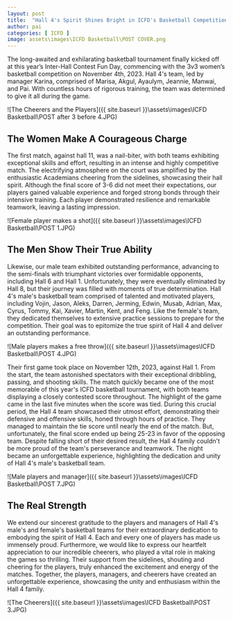```yaml
---
layout: post
title:  "Hall 4's Spirit Shines Bright in ICFD's Basketball Competition"
author: pai
categories: [ ICFD ]
image: assets\images\ICFD Basketball\POST COVER.png
---
```

The long-awaited and exhilarating basketball tournament finally kicked off at this year’s Inter-Hall Contest Fun Day, commencing with the 3v3 women’s basketball competition on November 4th, 2023. Hall 4's team, led by manager Karina, comprised of Marisa, Akgul, Ayaulym, Jeannie, Manwai, and Pai. With countless hours of rigorous training, the team was determined to give it all during the game. 

![The Cheerers and the Players]({{ site.baseurl }}\assets\images\ICFD Basketball\POST after 3 before 4.JPG)

## The Women Make A Courageous Charge

The first match, against hall 11, was a nail-biter, with both teams exhibiting exceptional skills and effort, resulting in an intense and highly competitive match. The electrifying atmosphere on the court was amplified by the enthusiastic Academians cheering from the sidelines, showcasing their hall spirit. Although the final score of 3-6 did not meet their expectations, our players gained valuable experience and forged strong bonds through their intensive training. Each player demonstrated resilience and remarkable teamwork, leaving a lasting impression. 

![Female player makes a shot]({{ site.baseurl }}\assets\images\ICFD Basketball\POST 1.JPG)

## The Men Show Their True Ability

Likewise, our male team exhibited outstanding performance, advancing to the semi-finals with triumphant victories over formidable opponents, including Hall 6 and Hall 1. Unfortunately, they were eventually eliminated by Hall 8, but their journey was filled with moments of true determination.
Hall 4's male's basketball team comprised of talented and motivated players, including Vojin, Jason, Aleks, Darren, Jerming, Edwin, Musab, Adrian, Max, Cyrus, Tommy, Kai, Xavier, Martin, Kent, and Feng. Like the female's team, they dedicated themselves to extensive practice sessions to prepare for the competition. Their goal was to epitomize the true spirit of Hall 4 and deliver an outstanding performance.

![Male players makes a free throw]({{ site.baseurl }}\assets\images\ICFD Basketball\POST 4.JPG)

Their first game took place on November 12th, 2023, against Hall 1. From the start, the team astonished spectators with their exceptional dribbling, passing, and shooting skills. The match quickly became one of the most memorable of this year's ICFD basketball tournament, with both teams displaying a closely contested score throughout. The highlight of the game came in the last five minutes when the score was tied. During this crucial period, the Hall 4 team showcased their utmost effort, demonstrating their defensive and offensive skills, honed through hours of practice. They managed to maintain the tie score until nearly the end of the match. But, unfortunately, the final score ended up being 25-23 in favor of the opposing team. Despite falling short of their desired result, the Hall 4 family couldn't be more proud of the team's perseverance and teamwork. The night became an unforgettable experience, highlighting the dedication and unity of Hall 4's male's basketball team.

![Male players and manager]({{ site.baseurl }}\assets\images\ICFD Basketball\POST 7.JPG)

## The Real Strength

We extend our sincerest gratitude to the players and managers of Hall 4's male's and female's basketball teams for their extraordinary dedication to embodying the spirit of Hall 4. Each and every one of players has made us immensely proud. Furthermore, we would like to express our heartfelt appreciation to our incredible cheerers, who played a vital role in making the games so thrilling. Their support from the sidelines, shouting and cheering for the players, truly enhanced the excitement and energy of the matches. Together, the players, managers, and cheerers have created an unforgettable experience, showcasing the unity and enthusiasm within the Hall 4 family.

![The Cheerers]({{ site.baseurl }}\assets\images\ICFD Basketball\POST 3.JPG)


